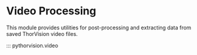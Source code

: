 # Video Processing

This module provides utilities for post-processing and extracting data from saved ThorVision video files.

::: pythorvision.video
